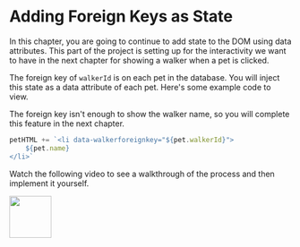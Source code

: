 # Adding Foreign Keys as State

In this chapter, you are going to continue to add state to the DOM using data attributes. This part of the project is setting up for the interactivity we want to have in the next chapter for showing a walker when a pet is clicked.

The foreign key of `walkerId` is on each pet in the database. You will inject this state as a data attribute of each pet. Here's some example code to view.

The foreign key isn't enough to show the walker name, so you will complete this feature in the next chapter.

```js
petHTML += `<li data-walkerforeignkey="${pet.walkerId}">
    ${pet.name}
</li>`
```

Watch the following video to see a walkthrough of the process and then implement it yourself.


[<img src="../../book-0-installations/chapters/images/video-play-icon.gif" height="75rem" />](https://watch.screencastify.com/v/erLMBeeKY5CZrDZ4k4RE)
